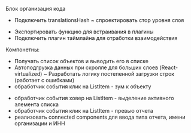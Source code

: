 Блок организация кода

+ Подключить translationsHash
~ спроектировать стор уровня слоя
- Экспортировать функцию для встраивания в плагины
- Подключить плагин таймлайна для отработки взаимодействия

Компонетны:

+ Получать список объектов и выводить его в списке
+ Автоподгрузка данных при скролле для больших слоев (React-virtualized)
~ Разработать логику постепенной загрузки строк (работает с ошибками)
+ обработчик события клик на ListItem - зум к объекту
- обработчик события ховер на ListItem - выделение активного элемента списка
- обработчик события клик на ListItem - превью отчета
- реализовать connected components для ввода типа отчета, имени организации и ИНН
